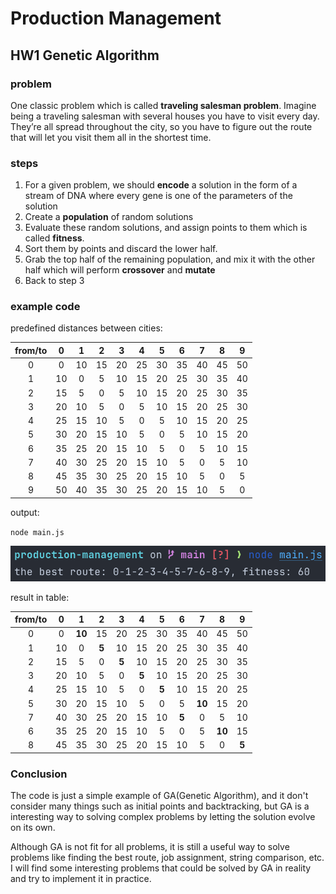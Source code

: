 # Production Management

## HW1 Genetic Algorithm

### problem

One classic problem which is called **traveling salesman problem**. Imagine being a traveling salesman with several houses you have to visit every day. They’re all spread throughout the city, so you have to figure out the route that will let you visit them all in the shortest time.

### steps

1. For a given problem, we should **encode** a solution in the form of a stream of DNA where every gene is one of the parameters of the solution
2. Create a **population** of random solutions
3. Evaluate these random solutions, and assign points to them which is called **fitness**.
4. Sort them by points and discard the lower half.
5. Grab the top half of the remaining population, and mix it with the other half which will perform **crossover** and **mutate**
6. Back to step 3

### example code

predefined distances between cities:

| from/to |  0 |  1 |  2 |  3 |  4 |  5 |  6 |  7 |  8 |  9 |
|:-------:|:--:|:--:|:--:|:--:|:--:|:--:|:--:|:--:|:--:|:--:|
|    0    |  0 | 10 | 15 | 20 | 25 | 30 | 35 | 40 | 45 | 50 |
|    1    | 10 |  0 |  5 | 10 | 15 | 20 | 25 | 30 | 35 | 40 |
|    2    | 15 |  5 |  0 |  5 | 10 | 15 | 20 | 25 | 30 | 35 |
|    3    | 20 | 10 |  5 |  0 |  5 | 10 | 15 | 20 | 25 | 30 |
|    4    | 25 | 15 | 10 |  5 |  0 |  5 | 10 | 15 | 20 | 25 |
|    5    | 30 | 20 | 15 | 10 |  5 |  0 |  5 | 10 | 15 | 20 |
|    6    | 35 | 25 | 20 | 15 | 10 |  5 |  0 |  5 | 10 | 15 |
|    7    | 40 | 30 | 25 | 20 | 15 | 10 |  5 |  0 |  5 | 10 |
|    8    | 45 | 35 | 30 | 25 | 20 | 15 | 10 |  5 |  0 |  5 |
|    9    | 50 | 40 | 35 | 30 | 25 | 20 | 15 | 10 |  5 |  0 |

output:

`node main.js`

![output](./tsp.png)

result in table:

| from/to |  0 |    1   |   2   |   3   |   4   |   5   |   6   |    7   |    8   |   9   |
|:-------:|:--:|:------:|:-----:|:-----:|:-----:|:-----:|:-----:|:------:|:------:|:-----:|
|    0    |  0 | **10** |   15  |   20  |   25  |   30  |   35  |   40   |   45   |   50  |
|    1    | 10 |    0   | **5** |   10  |   15  |   20  |   25  |   30   |   35   |   40  |
|    2    | 15 |    5   |   0   | **5** |   10  |   15  |   20  |   25   |   30   |   35  |
|    3    | 20 |   10   |   5   |   0   | **5** |   10  |   15  |   20   |   25   |   30  |
|    4    | 25 |   15   |   10  |   5   |   0   | **5** |   10  |   15   |   20   |   25  |
|    5    | 30 |   20   |   15  |   10  |   5   |   0   |   5   | **10** |   15   |   20  |
|    7    | 40 |   30   |   25  |   20  |   15  |   10  | **5** |    0   |    5   |   10  |
|    6    | 35 |   25   |   20  |   15  |   10  |   5   |   0   |    5   | **10** |   15  |
|    8    | 45 |   35   |   30  |   25  |   20  |   15  |   10  |    5   |    0   | **5** |

### Conclusion

The code is just a simple example of GA(Genetic Algorithm), and it don't consider many things such as initial points and backtracking, but GA is a interesting way to solving complex problems by letting the solution evolve on its own.

Although GA is not fit for all problems, it is still a useful way to solve problems like finding the best route, job assignment, string comparison, etc. I will find some interesting problems that could be solved by GA in reality and try to implement it in practice.
